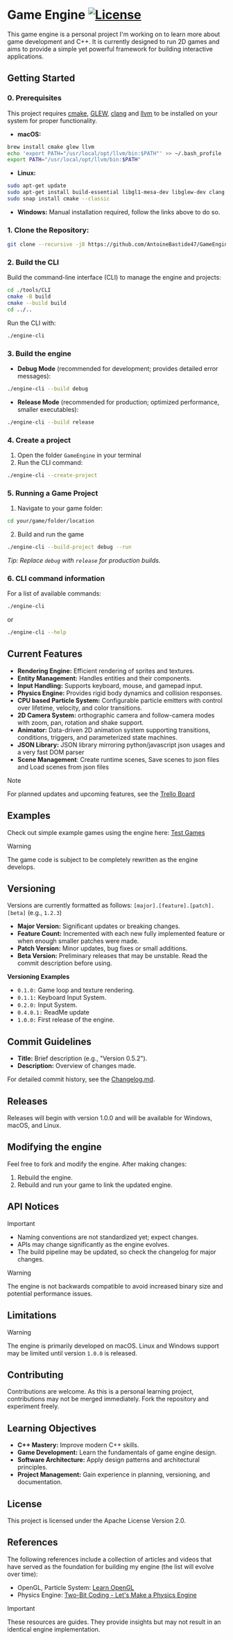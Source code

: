 # Game Engine  [![License](https://img.shields.io/badge/License-Apache_2.0-green.svg)](https://github.com/AntoineBastide47/GameEngine/blob/main/LICENSE)
This game engine is a personal project I'm working on to learn more about game development and C++. It is currently
designed to run 2D games and aims to provide a simple yet powerful framework for building interactive applications.

## Getting Started
### 0. Prerequisites
This project requires [cmake](https://cmake.org), [GLEW](https://github.com/nigels-com/glew?tab=readme-ov-file#build), [clang](https://clang.llvm.org) and [llvm](https://llvm.org) to be installed on your system for proper functionality.
- **macOS:**
```bash
brew install cmake glew llvm
echo 'export PATH="/usr/local/opt/llvm/bin:$PATH"' >> ~/.bash_profile
export PATH="/usr/local/opt/llvm/bin:$PATH"
```
- **Linux:**
```bash
sudo apt-get update
sudo apt-get install build-essential libgl1-mesa-dev libglew-dev clang llvm
sudo snap install cmake --classic
```
- **Windows:**
Manual installation required, follow the links above to do so.
### 1. Clone the Repository:
```bash
git clone --recursive -j8 https://github.com/AntoineBastide47/GameEngine.git
```
### 2. Build the CLI
Build the command-line interface (CLI) to manage the engine and projects:
```bash
cd ./tools/CLI
cmake -B build
cmake --build build
cd ../..
```
Run the CLI with:
```bash
./engine-cli
```
### 3. Build the engine
- **Debug Mode** (recommended for development; provides detailed error messages):
```bash
./engine-cli --build debug
```
- **Release Mode** (recommended for production; optimized performance, smaller executables):
```bash
./engine-cli --build release
```
### 4. Create a project
1. Open the folder `GameEngine` in your terminal
2. Run the CLI command:
```bash
./engine-cli --create-project
```
### 5. Running a Game Project
1. Navigate to your game folder:
```bash
cd your/game/folder/location
```
2. Build and run the game
```bash
./engine-cli --build-project debug --run
```
_Tip: Replace `debug` with `release` for production builds._
### 6. CLI command information
For a list of available commands:
```bash
./engine-cli
```
or
```bash
./engine-cli --help
```

## Current Features
* **Rendering Engine:** Efficient rendering of sprites and textures.
* **Entity Management:** Handles entities and their components.
* **Input Handling:** Supports keyboard, mouse, and gamepad input.
* **Physics Engine:** Provides rigid body dynamics and collision responses.
* **CPU based Particle System:** Configurable particle emitters with control over lifetime, velocity, and color transitions.
* **2D Camera System:** orthographic camera and follow-camera modes with zoom, pan, rotation and shake support.
* **Animator:** Data-driven 2D animation system supporting transitions, conditions, triggers, and parameterized state machines.
* **JSON Library:** JSON library mirroring python/javascript json usages and a very fast DOM parser
* **Scene Management**: Create runtime scenes, Save scenes to json files and Load scenes from json files 

> [!NOTE]
> For planned updates and upcoming features, see the
> [Trello Board](https://trello.com/invite/b/67376d9fff131de8914e5da1/ATTI005d420929932a037057431249289ba6283CFF05/game-engine)

## Examples
Check out simple example games using the engine here: [Test Games](https://github.com/AntoineBastide47/TestGames)
> [!WARNING]
> The game code is subject to be completely rewritten as the engine develops.

## Versioning
Versions are currently formatted as follows: `[major].[feature].[patch].[beta]` (e.g., `1.2.3`)<br>
- **Major Version:** Significant updates or breaking changes.
- **Feature Count:** Incremented with each new fully implemented feature or when enough smaller patches were made.
- **Patch Version:** Minor updates, bug fixes or small additions.
- **Beta Version:** Preliminary releases that may be unstable. Read the commit description before using.

**Versioning Examples**
- `0.1.0:` Game loop and texture rendering.
- `0.1.1:` Keyboard Input System.
- `0.2.0:` Input System.
- `0.4.0.1:` ReadMe update
- `1.0.0:` First release of the engine.

## Commit Guidelines
- **Title:** Brief description (e.g., "Version 0.5.2").
- **Description:** Overview of changes made.

For detailed commit history, see the [Changelog.md](https://github.com/AntoineBastide47/GameEngine/blob/main/Changelog.md).

## Releases
Releases will begin with version 1.0.0 and will be available for Windows, macOS, and Linux.

## Modifying the engine
Feel free to fork and modify the engine. After making changes:
1. Rebuild the engine.
2. Rebuild and run your game to link the updated engine.

## API Notices
> [!IMPORTANT]
> - Naming conventions are not standardized yet; expect changes.
> - APIs may change significantly as the engine evolves.
> - The build pipeline may be updated, so check the changelog for major changes.

> [!WARNING]
> The engine is not backwards compatible to avoid increased binary size and potential performance issues.

## Limitations
> [!WARNING]
> The engine is primarily developed on macOS. Linux and Windows support may be limited until version `1.0.0` is released.

## Contributing
Contributions are welcome. As this is a personal learning project, contributions may not be merged immediately. Fork the repository and experiment freely.

## Learning Objectives
* **C++ Mastery:** Improve modern C++ skills.
* **Game Development:** Learn the fundamentals of game engine design.
* **Software Architecture:** Apply design patterns and architectural principles.
* **Project Management:** Gain experience in planning, versioning, and documentation.

## License
This project is licensed under the Apache License Version 2.0.

## References
The following references include a collection of articles and videos that have served as the foundation for building my
engine (the list will evolve over time):
- OpenGL, Particle System: [Learn OpenGL](https://learnopengl.com/)
- Physics Engine: [Two-Bit Coding - Let's Make a Physics Engine](https://www.youtube.com/playlist?list=PLSlpr6o9vURwq3oxVZSimY8iC-cdd3kIs)
> [!Important]
> These resources are guides. They provide insights but may not result in an identical engine implementation.